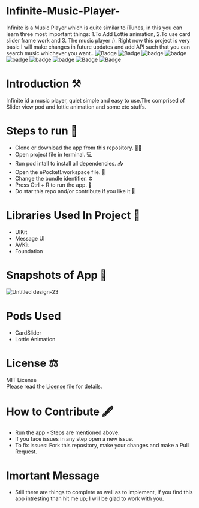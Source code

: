 # Infinite-Music-Player-
Infinite is a Music Player which is quite similar to iTunes, in this you can learn three most important things: 1.To Add Lottie animation, 2.To use card slider frame work and 3. The music player :). Right now this project is very basic I will  make changes in future updates and add API such that you can search music whichever you want..
![Badge](https://img.shields.io/badge/License-MIT-yellow) 
![Badge](https://img.shields.io/badge/Xcode-11.6-green)
![badge](https://img.shields.io/badge/Swift-5.0-red)
![badge](https://img.shields.io/badge/Pods-CardSlider-green)
![badge](https://img.shields.io/badge/Pods-Lottie-green)
![badge](https://img.shields.io/badge/iOS-13-blue)
![badge](https://img.shields.io/badge/Platfrom-iOS-orange)
![Badge](https://img.shields.io/badge/Payment-Application-yellowgreen)
![Badge](https://img.shields.io/badge/ePocket-App-black)

# Introduction ⚒  
Infinite id a music player, quiet simple and easy to use.The comprised of Slider view pod and lottie animation and some etc stuffs.

# Steps to run 📲

* Clone or download the app from this repository. 👩‍💻
* Open project file in terminal. 💻
* Run pod intall to install all dependencies. 📥
* Open the ePocket!.workspace file. 💾
* Change the bundle identifier. ⚙️
* Press Ctrl + R to run the app. 📲
* Do star this repo and/or contribute if you like it.🙂 


# Libraries Used In Project 📒 

* UIKit <br>
* Message UI
* AVKit
* Foundation

# Snapshots of App 📸

![Untitled design-23](https://user-images.githubusercontent.com/56252259/89245713-0c7feb80-d627-11ea-8a4a-c4fb151e1fca.png)

# Pods Used
* CardSlider 
* Lottie Animation

# License ⚖️  

MIT License<br> Please read the [License](https://github.com/gokulnair2001/Infinite-Music-Player-/blob/master/LICENSE) file for details.

# How to Contribute 🖋 

* Run the app - Steps are mentioned above.
* If you face issues in any step open a new issue.
* To fix issues: Fork this repository, make your changes and make a Pull Request. 

# Imortant Message 

* Still there are things to complete as well as to implement, If you find this app intresting than hit me up; I will be
glad to work with you.
